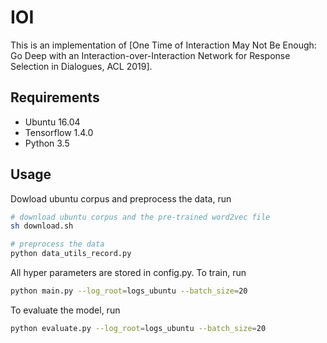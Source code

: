 # IOI

This is an implementation of [One Time of Interaction May Not Be Enough: Go Deep with an Interaction-over-Interaction Network for Response Selection in Dialogues, ACL 2019].


## Requirements
* Ubuntu 16.04
* Tensorflow 1.4.0
* Python 3.5


## Usage
Dowload ubuntu corpus and preprocess the data, run

```bash
# download ubuntu corpus and the pre-trained word2vec file 
sh download.sh

# preprocess the data
python data_utils_record.py
```

All hyper parameters are stored in config.py. To train, run

```bash
python main.py --log_root=logs_ubuntu --batch_size=20
```

To evaluate the model, run
```bash
python evaluate.py --log_root=logs_ubuntu --batch_size=20
```
